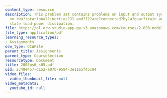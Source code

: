 ```yaml
---
content_type: resource
description: This problem set contains problems on input and output system, and problems
  on two?rotational?inertias?J1 and?J2?are?connected?by?a?gear?train and on steady
  state load-power dissipation.
file: https://ol-ocw-studio-app-qa.s3.amazonaws.com/courses/2-003-modeling-dynamics-and-control-i-spring-2005/2349e457d152a07b95943e1165f45c84_2003ps6_s05.pdf
file_type: application/pdf
learning_resource_types:
- Assignments
ocw_type: OCWFile
parent_title: Assignments
parent_type: CourseSection
resourcetype: Document
title: 2003ps6_s05.pdf
uid: 2349e457-d152-a07b-9594-3e1165f45c84
video_files:
  video_thumbnail_file: null
video_metadata:
  youtube_id: null
---
```

